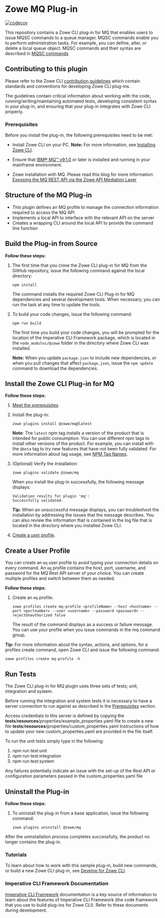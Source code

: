 # Zowe MQ Plug-in

[![codecov](https://codecov.io/gh/zowe/zowe-cli-ims-plugin/branch/master/graph/badge.svg)](https://codecov.io/gh/zowe/zowe-cli-mq-plugin)

This repository contains a Zowe CLI plug-in for MQ that enables users to issue MQSC commands to a queue manager. 
MQSC commands enable you to perform administration tasks. For example, you can define, alter, or delete a local queue object. MQSC commands and their syntax are described in [MQSC commands](https://www.ibm.com/support/knowledgecenter/en/SSFKSJ_9.1.0/com.ibm.mq.ref.adm.doc/q085130_.htm) 

## Contributing to this plugin 
Please refer to the Zowe CLI [contribution guidelines](CONTRIBUTING.md) which contain standards and conventions for developing Zowe CLI plug-ins. 

The guidelines contain critical information about working with the code, running/writing/maintaining automated tests, developing consistent syntax in your plug-in, and ensuring that your plug-in integrates with Zowe CLI properly.

### Prerequisites
Before you install the plug-in, the following prerequisites need to be met:
* Install Zowe CLI on your PC.
   **Note:** For more information, see [Installing Zowe CLI](https://zowe.github.io/docs-site/latest/user-guide/cli-installcli.html).

* Ensure that [IBM® MQ™ v9.1.0](https://www.ibm.com/support/knowledgecenter/en/SSFKSJ_9.1.0/com.ibm.mq.sce.doc/q121910_.htm) or later is installed and running in your mainframe environment.

* Zowe installation with MQ. Please read this blog for more information: [Exposing the MQ REST API via the Zowe API Mediation Layer](https://developer.ibm.com/messaging/2019/05/17/exposing-the-mq-rest-api-via-the-zowe-api-mediation-layer/)

## Structure of the MQ Plug-in
- This plugin defines an MQ profile to manage the connection information required to access the MQ API
- Implements a local API to interface with the relevant API on the server
- Creates a wrapping CLI around the local API to provide the command line function

## Build the Plug-in from Source
**Follow these steps:**
1. The first time that you clone the Zowe CLI plug-in for MQ from the GitHub repository, issue the following command against the local directory:

    ```
    npm install
    ```
    The command installs the required Zowe CLI Plug-in for MQ dependencies and several development tools. When necessary, you can run the task at any time to update the tools.

2. To build your code changes, issue the following command:

    ```
    npm run build
    ```

    The first time you build your code changes, you will be prompted for the location of the Imperative CLI Framework package, which is located in the `node_modules/@zowe` folder in the directory where Zowe CLI was installed.

    **Note:** When you update `package.json` to include new dependencies, or when you pull changes that affect `package.json`, issue the `npm update` command to download the dependencies.

## Install the Zowe CLI Plug-in for MQ

**Follow these steps:**

1.  [Meet the prerequisites](#prerequisites).

2.  Install the plug-in:
    ```
    zowe plugins install @zowe/mq@latest
    ``` 
    
    **Note**: The `latest` npm tag installs a version of the product that is intended for public consumption. You can use different npm tags to install other versions of the product. For example, you can install with the `@beta` tag to try new features that have not been fully validated. For more information about tag usage, see [NPM Tag Names](https://github.com/zowe/zowe-cli/blob/master/docs/MaintainerVersioning.md#npm-tag-names).
    
3.  (Optional) Verify the installation:
    ```
    zowe plugins validate @zowe/mq
    ```
    When you install the plug-in successfully, the following message displays:
    ```
    Validation results for plugin 'mq':
    Successfully validated.
    ``` 
    **Tip:** When an unsuccessful message displays, you can troubleshoot the installation by addressing the issues that the message describes. You can also review the information that is contained in the log file that is located in the directory where you installed Zowe CLI.  

4.  [Create a user profile](#create-a-user-profile).

## Create a User Profile
You can create an `mq` user profile to avoid typing your connection details on every command. An `mq` profile contains the host, port, username, and password for the MQ Rest API server of your choice. You can create multiple profiles and switch between them as needed.

**Follow these steps:**
1.  Create an `mq` profile: 
    ```
    zowe profiles create mq-profile <profileName> --host <hostname> --port <portnumber> --user <username> --password <password> --rejectUnauthorized false

    ```
    The result of the command displays as a success or failure message. You can use your profile when you issue commands in the mq command group.

**Tip:** For more information about the syntax, actions, and options, for a profiles create command, open Zowe CLI and issue the following command:

```
zowe profiles create mq-profile -h
```

## Run Tests
The Zowe CLI plug-in for MQ plugin uses three sets of tests; unit, integration and system.

Before running the integration and system tests it is necessary to have a server connection to run against as described in the [Prerequisites](#prerequisites) section.

Access credentials to this server is defined by copying the __tests__/__resources__/properties/example_properties.yaml file to create a new file __tests__/__resources__/properties/custom_properties.yaml
Instructions of how to update your new custom_properties.yaml are provided in the file itself.

 To run the unit tests simply type in the following:
1. npm run test:unit
2. npm run test:integration
3. npm run test:system

Any failures potentially indicate an issue with the set-up of the Rest API or configuration parameters passed in the custom_properties.yaml file

## Uninstall the Plug-in

**Follow these steps:**
1.  To uninstall the plug-in from a base application, issue the following command:
    ```
    zowe plugins uninstall @zowe/mq
    ```
After the uninstallation process completes successfully, the product no longer contains the plug-in. 


### Tutorials
To learn about how to work with this sample plug-in, build new commands, or build a new Zowe CLI plug-in, see [Develop for Zowe CLI](https://zowe.github.io/docs-site/latest/extend/extend-cli/cli-devTutorials.html).

### Imperative CLI Framework Documentation
[Imperative CLI Framework](https://github.com/zowe/imperative/wiki) documentation is a key source of information to learn about the features of Imperative CLI Framework (the code framework that you use to build plug-ins for Zowe CLI). Refer to these documents during development. 


